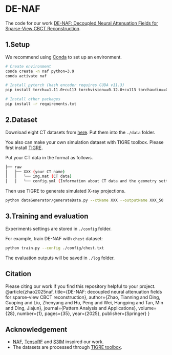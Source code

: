 # DE-NAF

The code for our work [DE-NAF: Decoupled Neural Attenuation Fields for Sparse-View CBCT Reconstruction](https://link.springer.com/article/10.1007/s10044-025-01416-x).

## 1.Setup

We recommend using [Conda](https://docs.conda.io/en/latest/miniconda.html) to set up an environment.

``` sh
# Create environment
conda create -n naf python=3.9
conda activate naf

# Install pytorch (hash encoder requires CUDA v11.3)
pip install torch==1.11.0+cu113 torchvision==0.12.0+cu113 torchaudio==0.11.0 --extra-index-url https://download.pytorch.org/whl/cu113

# Install other packages
pip install -r requirements.txt
```

## 2.Dataset

Download eight CT datasets from [here](https://drive.google.com/drive/folders/1-Qzp5Rajx8gZIGqUkpOGYyAf8O6QAZh2?usp=drive_link). Put them into the `./data` folder.

You also can make your own simulation dataset with TIGRE toolbox. Please first install [TIGRE](https://github.com/CERN/TIGRE/blob/master/Frontispiece/python_installation.md).

Put your CT data in the format as follows.

```sh
├── raw                                                                                                       
│   ├── XXX (your CT name)
│   │   └── img.mat (CT data)
│   │   └── config.yml (Information about CT data and the geometry setting of CT scanner)
```

Then use TIGRE to generate simulated X-ray projections.

``` sh
python dataGenerator/generateData.py --ctName XXX --outputName XXX_50
```

## 3.Training and evaluation
Experiments settings are stored in `./config` folder.

For example, train DE-NAF with `chest` dataset:

``` sh
python train.py --config ./config/chest.txt
```
The evaluation outputs will be saved in `./log` folder.

## Citation

Please citing our work if you find this repository helpful to your project.
@article{zhao2025naf,
  title={DE-NAF: decoupled neural attenuation fields for sparse-view CBCT reconstruction},
  author={Zhao, Tianning and Ding, Guoping and Liu, Zhenyang and Hu, Peng and Wei, Hangping and Tan, Min and Ding, Jiajun},
  journal={Pattern Analysis and Applications},
  volume={28},
  number={1},
  pages={35},
  year={2025},
  publisher={Springer}
}

## Acknowledgement
* [NAF](https://github.com/Ruyi-Zha/naf_cbct.git), [TensoRF](https://github.com/apchenstu/TensoRF.git) and [S3IM](https://github.com/Madaoer/S3IM-Neural-Fields.git) inspired our work.
* The datasets are processed through [TIGRE toolbox](https://github.com/CERN/TIGRE.git).
